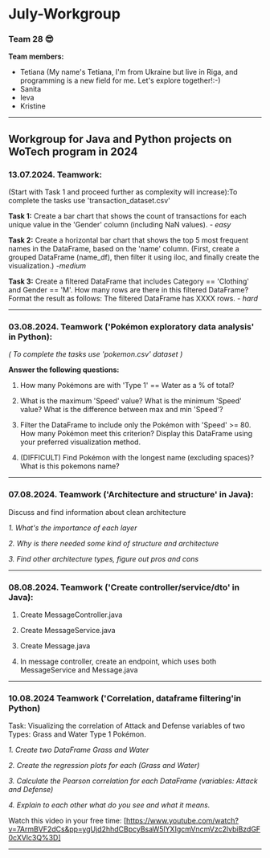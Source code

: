 # July-Workgroup
### Team 28 😎
**Team members:**
- Tetiana (My name's Tetiana, I'm from Ukraine but live in Riga, and programming is a new field for me. Let's explore together!:-)
- Sanita 
- Ieva
- Kristine
---------------------------------------------------------------------
Workgroup for Java and Python projects on WoTech program in 2024
---------------------------------------------------------------------
### 13.07.2024. Teamwork: 
  (Start with Task 1 and proceed further as complexity will increase):To complete the tasks use 'transaction_dataset.csv'
  
  **Task 1:** Create a bar chart that shows the count of transactions for each unique value in the 'Gender' column (including NaN values). - *easy*
  
  **Task 2:** Create a horizontal bar chart that shows the top 5 most frequent names in the DataFrame, based on the 'name' column. (First, create a grouped DataFrame (name_df), then filter it using iloc, and finally create the visualization.) -*medium*
  
  **Task 3:** Create a filtered DataFrame that includes Category == 'Clothing' and Gender == 'M'. How many rows are there in this filtered DataFrame? Format the result as follows: The filtered DataFrame has XXXX rows. - *hard*
  
-----------------------------------------------------------------------------------------------------------------------------------------------------------------------------------------------------------------------------
### 03.08.2024. Teamwork ('Pokémon exploratory data analysis' in Python): 
  *( To complete the tasks use 'pokemon.csv' dataset )*

**Answer the following questions:** 
1. How many Pokémons are with 'Type 1' == Water as a % of total?
2. What is the maximum 'Speed' value? What is the minimum 'Speed' value? What is the difference between max and min 'Speed'?
3. Filter the DataFrame to include only the Pokémon with 'Speed' >= 80. How many Pokémon meet this criterion? Display this DataFrame using your preferred visualization method.
   
4. (DIFFICULT) Find Pokémon with the longest name (excluding spaces)? What is this pokemons name?

-----------------------------------------------------------------------------------------------------------------------------------------------------------------------------------------------------------------------------

### 07.08.2024. Teamwork ('Architecture and structure' in Java):
Discuss and find information about clean architecture

*1. What's the importance of each layer*

*2. Why is there needed some kind of structure and architecture*

*3. Find other architecture types, figure out pros and cons*

-----------------------------------------------------------------------------------------------------------------------------------------------------------------------------------------------------------------------------
### 08.08.2024. Teamwork ('Create controller/service/dto' in Java):

1. Create MessageController.java
   
2. Create MessageService.java
   
3. Create Message.java
   
4. In message controller, create an endpoint, which uses both MessageService and Message.java
-----------------------------------------------------------------------------------------------------------------------------------------------------------------------------------------------------------------------------
### 10.08.2024 Teamwork ('Correlation, dataframe filtering'in Python)
Task: Visualizing the correlation of Attack and Defense variables of two Types: Grass and Water Type 1 Pokémon.

*1. Create two DataFrame Grass and Water*

*2. Create the regression plots for each (Grass and Water)*

*3. Calculate the Pearson correlation for each DataFrame (variables: Attack and Defense)*

*4. Explain to each other what do you see and what it means.*
   
Watch this video in your free time: [https://www.youtube.com/watch?v=7ArmBVF2dCs&pp=ygUjd2hhdCBpcyBsaW5lYXIgcmVncmVzc2lvbiBzdGF0cXVlc3Q%3D]

-----------------------------------------------------------------------------------------------------------------------------------------------------------------------------------------------------------------------------
